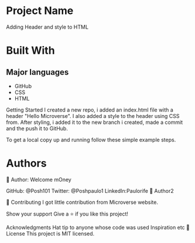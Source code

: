 # Project Name
Adding Header and style to HTML
# Built With
## Major languages
- GitHub
- CSS
- HTML

Getting Started
I created a new repo, i added an index.html file with a header "Hello Microverse". I also added a style to the header using CSS from. After styling, i added it to the new branch i created, made a commit and the push it to GitHub.

To get a local copy up and running follow these simple example steps.
 
# Authors
👤 Author: Welcome mOney

GitHub: @Posh101
Twitter: @Poshpaulo1
LinkedIn:Paulorife
👤 Author2


🤝 Contributing
I got little contribution from Microverse website.



Show your support
Give a ⭐️ if you like this project!

Acknowledgments
Hat tip to anyone whose code was used
Inspiration
etc
📝 License
This project is MIT licensed.

